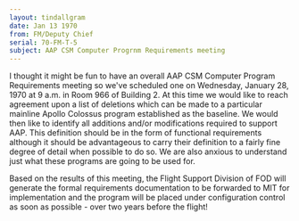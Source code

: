 ```yaml
---
layout: tindallgram
date: Jan 13 1970
from: FM/Deputy Chief
serial: 70-FM-T-5
subject: AAP CSM Computer Progrnm Requirements meeting
---
```

I thought it might be fun to have an overall AAP CSM Computer Program
Requirements meeting so we've scheduled one on Wednesday, January 28, 1970 at 9
a.m. in Room 966 of Building 2. At this time we would like to reach agreement
upon a list of deletions which can be made to a particular mainline Apollo
Colossus program established as the baseline. We would then like to identify all
additions and/or modifications required to support AAP. This definition should
be in the form of functional requirements although it should be advantageous to
carry their definition to a fairly fine degree of detail when possible to do so.
We are also anxious to understand just what these programs are going to be used
for.

Based on the results of this meeting, the Flight Support Division of FOD will
generate the formal requirements documentation to be forwarded to MIT for
implementation and the program will be placed under configuration control as
soon as possible - over two years before the flight!
